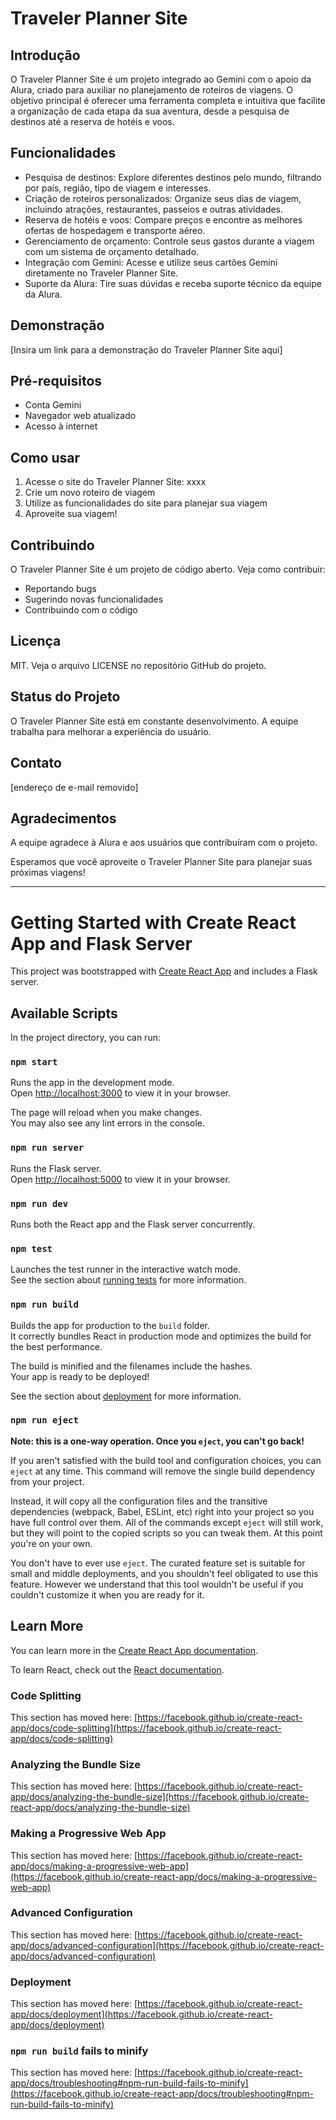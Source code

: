 # Traveler Planner Site

## Introdução

O Traveler Planner Site é um projeto integrado ao Gemini com o apoio da Alura, criado para auxiliar no planejamento de roteiros de viagens. O objetivo principal é oferecer uma ferramenta completa e intuitiva que facilite a organização de cada etapa da sua aventura, desde a pesquisa de destinos até a reserva de hotéis e voos.

## Funcionalidades

- Pesquisa de destinos: Explore diferentes destinos pelo mundo, filtrando por país, região, tipo de viagem e interesses.
- Criação de roteiros personalizados: Organize seus dias de viagem, incluindo atrações, restaurantes, passeios e outras atividades.
- Reserva de hotéis e voos: Compare preços e encontre as melhores ofertas de hospedagem e transporte aéreo.
- Gerenciamento de orçamento: Controle seus gastos durante a viagem com um sistema de orçamento detalhado.
- Integração com Gemini: Acesse e utilize seus cartões Gemini diretamente no Traveler Planner Site.
- Suporte da Alura: Tire suas dúvidas e receba suporte técnico da equipe da Alura.

## Demonstração

[Insira um link para a demonstração do Traveler Planner Site aqui]

## Pré-requisitos

- Conta Gemini
- Navegador web atualizado
- Acesso à internet

## Como usar

1. Acesse o site do Traveler Planner Site: xxxx
2. Crie um novo roteiro de viagem
3. Utilize as funcionalidades do site para planejar sua viagem
4. Aproveite sua viagem!

## Contribuindo

O Traveler Planner Site é um projeto de código aberto. Veja como contribuir:

- Reportando bugs
- Sugerindo novas funcionalidades
- Contribuindo com o código

## Licença

MIT. Veja o arquivo LICENSE no repositório GitHub do projeto.

## Status do Projeto

O Traveler Planner Site está em constante desenvolvimento. A equipe trabalha para melhorar a experiência do usuário.

## Contato

[endereço de e-mail removido]

## Agradecimentos

A equipe agradece à Alura e aos usuários que contribuíram com o projeto.

Esperamos que você aproveite o Traveler Planner Site para planejar suas próximas viagens!

---

# Getting Started with Create React App and Flask Server

This project was bootstrapped with [Create React App](https://github.com/facebook/create-react-app) and includes a Flask server.

## Available Scripts

In the project directory, you can run:

### `npm start`

Runs the app in the development mode.\
Open [http://localhost:3000](http://localhost:3000) to view it in your browser.

The page will reload when you make changes.\
You may also see any lint errors in the console.

### `npm run server`

Runs the Flask server.\
Open [http://localhost:5000](http://localhost:5000) to view it in your browser.

### `npm run dev`

Runs both the React app and the Flask server concurrently.

### `npm test`

Launches the test runner in the interactive watch mode.\
See the section about [running tests](https://facebook.github.io/create-react-app/docs/running-tests) for more information.

### `npm run build`

Builds the app for production to the `build` folder.\
It correctly bundles React in production mode and optimizes the build for the best performance.

The build is minified and the filenames include the hashes.\
Your app is ready to be deployed!

See the section about [deployment](https://facebook.github.io/create-react-app/docs/deployment) for more information.

### `npm run eject`

**Note: this is a one-way operation. Once you `eject`, you can't go back!**

If you aren't satisfied with the build tool and configuration choices, you can `eject` at any time. This command will remove the single build dependency from your project.

Instead, it will copy all the configuration files and the transitive dependencies (webpack, Babel, ESLint, etc) right into your project so you have full control over them. All of the commands except `eject` will still work, but they will point to the copied scripts so you can tweak them. At this point you're on your own.

You don't have to ever use `eject`. The curated feature set is suitable for small and middle deployments, and you shouldn't feel obligated to use this feature. However we understand that this tool wouldn't be useful if you couldn't customize it when you are ready for it.

## Learn More

You can learn more in the [Create React App documentation](https://facebook.github.io/create-react-app/docs/getting-started).

To learn React, check out the [React documentation](https://reactjs.org/).

### Code Splitting

This section has moved here: [https://facebook.github.io/create-react-app/docs/code-splitting](https://facebook.github.io/create-react-app/docs/code-splitting)

### Analyzing the Bundle Size

This section has moved here: [https://facebook.github.io/create-react-app/docs/analyzing-the-bundle-size](https://facebook.github.io/create-react-app/docs/analyzing-the-bundle-size)

### Making a Progressive Web App

This section has moved here: [https://facebook.github.io/create-react-app/docs/making-a-progressive-web-app](https://facebook.github.io/create-react-app/docs/making-a-progressive-web-app)

### Advanced Configuration

This section has moved here: [https://facebook.github.io/create-react-app/docs/advanced-configuration](https://facebook.github.io/create-react-app/docs/advanced-configuration)

### Deployment

This section has moved here: [https://facebook.github.io/create-react-app/docs/deployment](https://facebook.github.io/create-react-app/docs/deployment)

### `npm run build` fails to minify

This section has moved here: [https://facebook.github.io/create-react-app/docs/troubleshooting#npm-run-build-fails-to-minify](https://facebook.github.io/create-react-app/docs/troubleshooting#npm-run-build-fails-to-minify)
